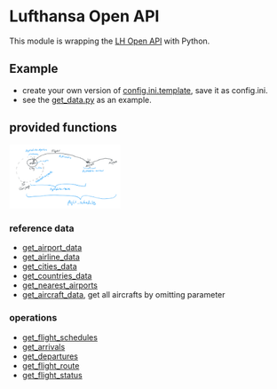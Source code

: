 # Lufthansa Open API
This module is wrapping the [LH Open API](https://developer.lufthansa.com/docs/read/Home) with Python.

## Example
- create your own version of [config.ini.template](config.ini.template), save it as config.ini.
- see the [get_data.py](get_data.py) as an example.

## provided functions
<img src="LH_OpenAPI.png" width="200">

### reference data
- [get_airport_data](https://developer.lufthansa.com/docs/read/api_details/reference_data/Airports)
- [get_airline_data](https://developer.lufthansa.com/docs/read/api_details/reference_data/Airlines)
- [get_cities_data](https://developer.lufthansa.com/docs/read/api_details/reference_data/Cities)
- [get_countries_data](https://developer.lufthansa.com/docs/read/api_details/reference_data/Countries)
- [get_nearest_airports](https://developer.lufthansa.com/docs/read/api_details/reference_data/Nearest_Airport)
- [get_aircraft_data](https://developer.lufthansa.com/docs/read/api_details/reference_data/Aircraft), 
get all aircrafts by omitting parameter

### operations
- [get_flight_schedules](https://developer.lufthansa.com/docs/read/api_details/operations/Find_Schedules)
- [get_arrivals](https://developer.lufthansa.com/docs/read/api_details/operations/Flight_Status_by_Airport)
- [get_departures](https://developer.lufthansa.com/docs/read/api_details/operations/Departures_Status)
- [get_flight_route](https://developer.lufthansa.com/docs/read/api_details/operations/Flight_Status_by_City_Pair)
- [get_flight_status](https://developer.lufthansa.com/docs/read/api_details/operations/Flight_Status)